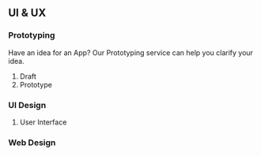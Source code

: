 ## UI & UX

### Prototyping

Have an idea for an App? Our Prototyping service can help you clarify your idea.

1. Draft
1. Prototype

### UI Design

1. User Interface

### Web Design